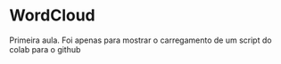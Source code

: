 # WordCloud
Primeira aula. Foi apenas para mostrar o carregamento de um script do colab para o github
